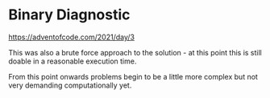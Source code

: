 Binary Diagnostic
=================

https://adventofcode.com/2021/day/3

This was also a brute force approach to the solution - at this point this is still doable in a reasonable execution
time.

From this point onwards problems begin to be a little more complex but not very demanding computationally yet.
